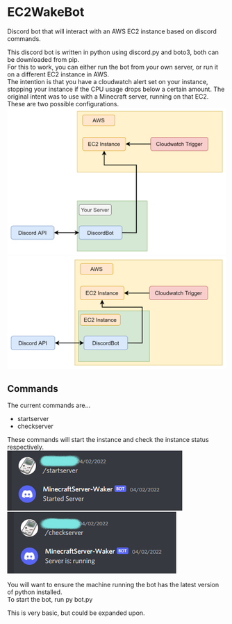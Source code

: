 # EC2WakeBot  
Discord bot that will interact with an AWS EC2 instance based on discord commands.
  
This discord bot is written in python using discord.py and boto3, both can be downloaded from pip.  
For this to work, you can either run the bot from your own server, or run it on a different EC2 instance in AWS.  
The intention is that you have a cloudwatch alert set on your instance, stopping your instance if the CPU usage drops below a certain amount.
The original intent was to use with a Minecraft server, running on that EC2.    
These are two possible configurations.  
![local_version](images/DiscordBot_local.png)  
![aws_version](images/DiscordBot_aws.png)  
  
## Commands  
The current commands are...  
* startserver
* checkserver
  
These commands will start the instance and check the instance status respectively.  
![start](images/startserver.png)  
![check](images/checkserver.png) 
  
You will want to ensure the machine running the bot has the latest version of python installed.  
To start the bot, run py bot.py  
  
This is very basic, but could be expanded upon.